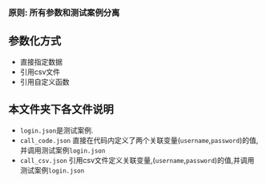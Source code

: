 ### 原则: 所有参数和测试案例分离

参数化方式
--
* 直接指定数据
* 引用csv文件
* 引用自定义函数





本文件夹下各文件说明
--
* `login.json`是测试案例.
* `call_code.json` 直接在代码内定义了两个关联变量(`username`,`password`)的值,并调用测试案例`login.json`
* `call_csv.json` 引用csv文件定义关联变量,(`username`,`password`)的值,并调用测试案例`login.json`